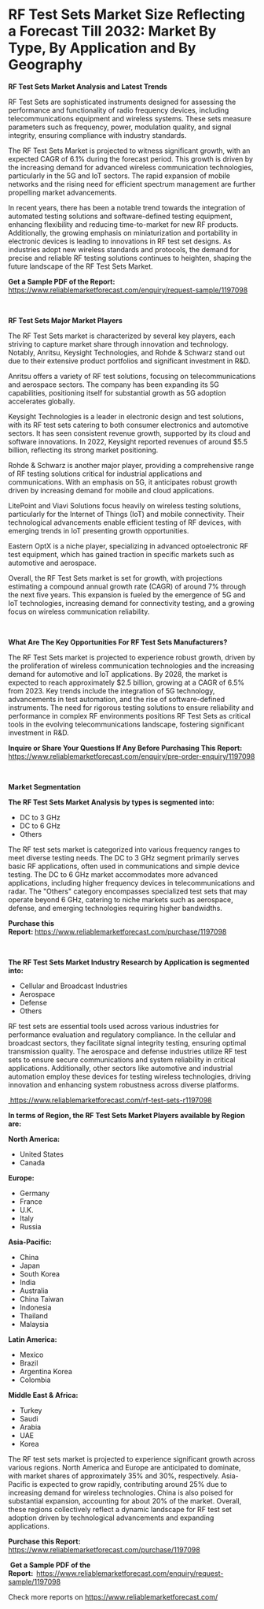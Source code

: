 <p><h1>RF Test Sets Market Size Reflecting a Forecast Till 2032: Market By Type, By Application and By Geography</h1></p><p><strong>RF Test Sets Market Analysis and Latest Trends</strong></p>
<p><p>RF Test Sets are sophisticated instruments designed for assessing the performance and functionality of radio frequency devices, including telecommunications equipment and wireless systems. These sets measure parameters such as frequency, power, modulation quality, and signal integrity, ensuring compliance with industry standards.</p><p>The RF Test Sets Market is projected to witness significant growth, with an expected CAGR of 6.1% during the forecast period. This growth is driven by the increasing demand for advanced wireless communication technologies, particularly in the 5G and IoT sectors. The rapid expansion of mobile networks and the rising need for efficient spectrum management are further propelling market advancements.</p><p>In recent years, there has been a notable trend towards the integration of automated testing solutions and software-defined testing equipment, enhancing flexibility and reducing time-to-market for new RF products. Additionally, the growing emphasis on miniaturization and portability in electronic devices is leading to innovations in RF test set designs. As industries adopt new wireless standards and protocols, the demand for precise and reliable RF testing solutions continues to heighten, shaping the future landscape of the RF Test Sets Market.</p></p>
<p><strong>Get a Sample PDF of the Report:&nbsp;</strong> <a href="https://www.reliablemarketforecast.com/enquiry/request-sample/1197098?utm_campaign=3525&utm_medium=2&utm_source=Github&utm_content=ia&utm_term=10042025&utm_id=rf-test-sets">https://www.reliablemarketforecast.com/enquiry/request-sample/1197098</a></p>
<p>&nbsp;</p>
<p><strong>RF Test Sets Major Market Players</strong></p>
<p><p>The RF Test Sets market is characterized by several key players, each striving to capture market share through innovation and technology. Notably, Anritsu, Keysight Technologies, and Rohde & Schwarz stand out due to their extensive product portfolios and significant investment in R&D.</p><p>Anritsu offers a variety of RF test solutions, focusing on telecommunications and aerospace sectors. The company has been expanding its 5G capabilities, positioning itself for substantial growth as 5G adoption accelerates globally.</p><p>Keysight Technologies is a leader in electronic design and test solutions, with its RF test sets catering to both consumer electronics and automotive sectors. It has seen consistent revenue growth, supported by its cloud and software innovations. In 2022, Keysight reported revenues of around $5.5 billion, reflecting its strong market positioning.</p><p>Rohde & Schwarz is another major player, providing a comprehensive range of RF testing solutions critical for industrial applications and communications. With an emphasis on 5G, it anticipates robust growth driven by increasing demand for mobile and cloud applications.</p><p>LitePoint and Viavi Solutions focus heavily on wireless testing solutions, particularly for the Internet of Things (IoT) and mobile connectivity. Their technological advancements enable efficient testing of RF devices, with emerging trends in IoT presenting growth opportunities.</p><p>Eastern OptX is a niche player, specializing in advanced optoelectronic RF test equipment, which has gained traction in specific markets such as automotive and aerospace.</p><p>Overall, the RF Test Sets market is set for growth, with projections estimating a compound annual growth rate (CAGR) of around 7% through the next five years. This expansion is fueled by the emergence of 5G and IoT technologies, increasing demand for connectivity testing, and a growing focus on wireless communication reliability.</p></p>
<p>&nbsp;</p>
<p><strong>What Are The Key Opportunities For RF Test Sets Manufacturers?</strong></p>
<p><p>The RF Test Sets market is projected to experience robust growth, driven by the proliferation of wireless communication technologies and the increasing demand for automotive and IoT applications. By 2028, the market is expected to reach approximately $2.5 billion, growing at a CAGR of 6.5% from 2023. Key trends include the integration of 5G technology, advancements in test automation, and the rise of software-defined instruments. The need for rigorous testing solutions to ensure reliability and performance in complex RF environments positions RF Test Sets as critical tools in the evolving telecommunications landscape, fostering significant investment in R&D.</p></p>
<p><strong>Inquire or Share Your Questions If Any Before Purchasing This Report:</strong> <a href="https://www.reliablemarketforecast.com/enquiry/pre-order-enquiry/1197098?utm_campaign=3525&utm_medium=2&utm_source=Github&utm_content=ia&utm_term=10042025&utm_id=rf-test-sets">https://www.reliablemarketforecast.com/enquiry/pre-order-enquiry/1197098</a></p>
<p>&nbsp;</p>
<p><strong>Market Segmentation</strong></p>
<p><strong>The RF Test Sets Market Analysis by types is segmented into:</strong></p>
<p><ul><li>DC to 3 GHz</li><li>DC to 6 GHz</li><li>Others</li></ul></p>
<p><p>The RF test sets market is categorized into various frequency ranges to meet diverse testing needs. The DC to 3 GHz segment primarily serves basic RF applications, often used in communications and simple device testing. The DC to 6 GHz market accommodates more advanced applications, including higher frequency devices in telecommunications and radar. The "Others" category encompasses specialized test sets that may operate beyond 6 GHz, catering to niche markets such as aerospace, defense, and emerging technologies requiring higher bandwidths.</p></p>
<p><strong>Purchase this Report:&nbsp;</strong><a href="https://www.reliablemarketforecast.com/purchase/1197098?utm_campaign=3525&utm_medium=2&utm_source=Github&utm_content=ia&utm_term=10042025&utm_id=rf-test-sets">https://www.reliablemarketforecast.com/purchase/1197098</a></p>
<p>&nbsp;</p>
<p><strong>The RF Test Sets Market Industry Research by Application is segmented into:</strong></p>
<p><ul><li>Cellular and Broadcast Industries</li><li>Aerospace</li><li>Defense</li><li>Others</li></ul></p>
<p><p>RF test sets are essential tools used across various industries for performance evaluation and regulatory compliance. In the cellular and broadcast sectors, they facilitate signal integrity testing, ensuring optimal transmission quality. The aerospace and defense industries utilize RF test sets to ensure secure communications and system reliability in critical applications. Additionally, other sectors like automotive and industrial automation employ these devices for testing wireless technologies, driving innovation and enhancing system robustness across diverse platforms.</p></p>
<p><a href="https://www.reliablemarketforecast.com/rf-test-sets-r1197098?utm_campaign=3525&utm_medium=2&utm_source=Github&utm_content=ia&utm_term=10042025&utm_id=rf-test-sets">&nbsp;https://www.reliablemarketforecast.com/rf-test-sets-r1197098</a></p>
<p><strong>In terms of Region, the RF Test Sets Market Players available by Region are:</strong></p>
<p>
    <p> <strong> North America: </strong>
        <ul>
            <li>United States</li>
            <li>Canada</li>
        </ul>
        </p> 
    <p> <strong> Europe: </strong>
        <ul>
            <li>Germany</li>
            <li>France</li>
            <li>U.K.</li>
            <li>Italy</li>
            <li>Russia</li>
        </ul>
        </p> 
    <p> <strong> Asia-Pacific: </strong>
        <ul>
            <li>China</li>
            <li>Japan</li>
            <li>South Korea</li>
            <li>India</li>
            <li>Australia</li>
            <li>China Taiwan</li>
            <li>Indonesia</li>
            <li>Thailand</li>
            <li>Malaysia</li>
        </ul>
        </p> 
    <p> <strong> Latin America: </strong>
        <ul>
            <li>Mexico</li>
            <li>Brazil</li>
            <li>Argentina Korea</li>
            <li>Colombia</li>
        </ul>
        </p> 
    <p> <strong> Middle East & Africa: </strong>
        <ul>
            <li>Turkey</li>
            <li>Saudi</li>
            <li>Arabia</li>
            <li>UAE</li>
            <li>Korea</li>
        </ul>
    </p>
    </p>
<p><p>The RF test sets market is projected to experience significant growth across various regions. North America and Europe are anticipated to dominate, with market shares of approximately 35% and 30%, respectively. Asia-Pacific is expected to grow rapidly, contributing around 25% due to increasing demand for wireless technologies. China is also poised for substantial expansion, accounting for about 20% of the market. Overall, these regions collectively reflect a dynamic landscape for RF test set adoption driven by technological advancements and expanding applications.</p></p>
<p><strong>Purchase this Report: </strong><a href="https://www.reliablemarketforecast.com/purchase/1197098?utm_campaign=3525&utm_medium=2&utm_source=Github&utm_content=ia&utm_term=10042025&utm_id=rf-test-sets">https://www.reliablemarketforecast.com/purchase/1197098</a></p>
<p>&nbsp;<strong>Get a Sample PDF of the Report:&nbsp;&nbsp;</strong><a href="https://www.reliablemarketforecast.com/enquiry/request-sample/1197098?utm_campaign=3525&utm_medium=2&utm_source=Github&utm_content=ia&utm_term=10042025&utm_id=rf-test-sets">https://www.reliablemarketforecast.com/enquiry/request-sample/1197098</a></p>
<p><strong></strong></p>
<p>Check more reports on <a href="https://www.reliablemarketforecast.com/?utm_campaign=3525&utm_medium=2&utm_source=Github&utm_content=ia&utm_term=10042025&utm_id=rf-test-sets">https://www.reliablemarketforecast.com/</a></p>